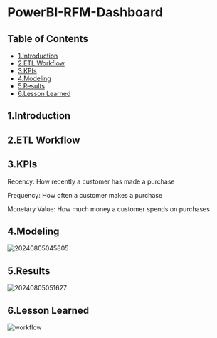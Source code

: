 # PowerBI-RFM-Dashboard
## Table of Contents
- [1.Introduction](#1Introduction)
- [2.ETL Workflow](#2ETL-Workflow)
- [3.KPIs](#3KPIs)
- [4.Modeling](#4Modeling)
- [5.Results](#5Results)
- [6.Lesson Learned](#6Lesson-Learned)
## 1.Introduction
## 2.ETL Workflow
## 3.KPIs
Recency: How recently a customer has made a purchase

Frequency: How often a customer makes a purchase

Monetary Value: How much money a customer spends on purchases
## 4.Modeling 
![20240805045805](https://github.com/user-attachments/assets/e1478b26-22b0-4c70-bf2a-afc59eca0cd3)
## 5.Results
![20240805051627](https://github.com/user-attachments/assets/e7c1b598-5ce3-4487-9c72-40f772c787b2)
## 6.Lesson Learned
![workflow](images/20240805045805.png)


